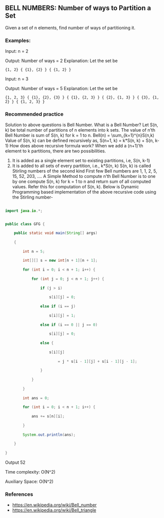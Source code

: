 ## BELL NUMBERS: Number of ways to Partition a Set
Given a set of n elements, find number of ways of partitioning it. 
### Examples:
 
Input:  n = 2

Output: Number of ways = 2
Explanation: Let the set be 
```
{1, 2} { {1}, {2} } { {1, 2} } 
```

Input: n = 3

Output: Number of ways = 5
Explanation: Let the set be 
```
{1, 2, 3} { {1}, {2}, {3} } { {1}, {2, 3} } { {2}, {1, 3} } { {3}, {1, 2} } { {1, 2, 3} } 
```
### Recommended practice
Solution to above questions is Bell Number. 
What is a Bell Number? 
Let S(n, k) be total number of partitions of n elements into k sets. The value of n’th Bell Number is sum of S(n, k) for k = 1 to n. 
Bell(n) = \sum_{k=1}^{n}S(n,k)                 
Value of S(n, k) can be defined recursively as, S(n+1, k) = k*S(n, k) + S(n, k-1)
How does above recursive formula work? 
When we add a (n+1)’th element to k partitions, there are two possibilities. 
1) It is added as a single element set to existing partitions, i.e, S(n, k-1) 
2) It is added to all sets of every partition, i.e., k*S(n, k)
S(n, k) is called Stirling numbers of the second kind
First few Bell numbers are 1, 1, 2, 5, 15, 52, 203, …. 
A Simple Method to compute n’th Bell Number is to one by one compute S(n, k) for k = 1 to n and return sum of all computed values. Refer this for computation of S(n, k).
Below is Dynamic Programming based implementation of the above recursive code using the Stirling number-




```java
 
import java.io.*;


public class GFG {

    public static void main(String[] args)
    
    {
        
        int n = 5;
        
        int[][] s = new int[n + 1][n + 1];
        
        for (int i = 0; i < n + 1; i++) {
            
            for (int j = 0; j < n + 1; j++) {
                
                if (j > i)
                
                    s[i][j] = 0;
                    
                else if (i == j)
                
                    s[i][j] = 1;
                    
                else if (i == 0 || j == 0)
                
                    s[i][j] = 0;
                    
                else {
                    
                    s[i][j]
                    
                        = j * s[i - 1][j] + s[i - 1][j - 1];
                        
                }
                
            }
            
        }
        
        int ans = 0;
        
        for (int i = 0; i < n + 1; i++) {
            
            ans += s[n][i];
            
        }
        
        System.out.println(ans);
        
    }
   
}
```
Output
 52
 
Time complexity: O(N^2) 

Auxiliary Space: O(N^2) 

### References

- <https://en.wikipedia.org/wiki/Bell_number>
- <https://en.wikipedia.org/wiki/Bell_triangle>
